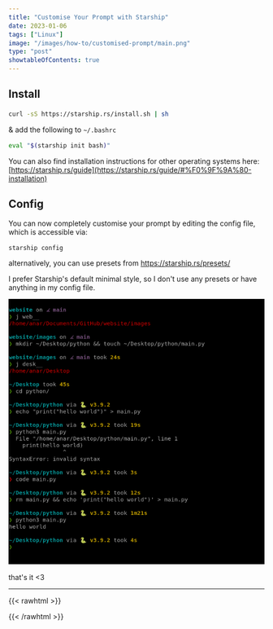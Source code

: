 ```yaml
---
title: "Customise Your Prompt with Starship"
date: 2023-01-06
tags: ["Linux"]
image: "/images/how-to/customised-prompt/main.png"
type: "post"
showtableOfContents: true
---
```


## Install 
```bash
curl -sS https://starship.rs/install.sh | sh
```
& add the following to ```~/.bashrc```
```bash
eval "$(starship init bash)"
```

You can also find installation instructions for other operating systems here: [https://starship.rs/guide](https://starship.rs/guide/#%F0%9F%9A%80-installation)

## Config
You can now completely customise your prompt by editing the config file, which is accessible via:
```
starship config
```
alternatively, you can use presets from https://starship.rs/presets/

I prefer Starship's default minimal style, so I don't use any presets or have anything in my config file.

![Screenshot of my terminal prompt](/images/how-to/customised-prompt/2022.png)

that's it <3

----
{{< rawhtml >}} 
<script src="https://utteranc.es/client.js"
        repo="mansoorbarri/website"
        issue-term="title"
        theme="github-dark"
        crossorigin="anonymous"
        async>
</script>
{{< /rawhtml >}}